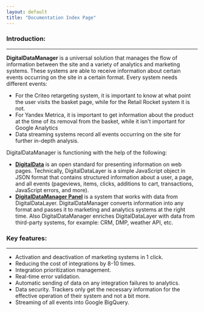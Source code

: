 ```yaml
---
layout: default
title: "Documentation Index Page"
---
```


### Introduction:
------
**DigitalDataManager** is a universal solution that manages the flow of information between the site and a variety of analytics and marketing systems. These systems are able to receive information about certain events occurring on the site in a certain format. Every system needs different events:
- For the Criteo retargeting system, it is important to know at what point the user visits the basket page, while for the Retail Rocket system it is not.
- For Yandex Metrica, it is important to get information about the product at the time of its removal from the basket, while it isn't important for Google Analytics
- Data streaming systems record all events occurring on the site for further in-depth analysis.

DigitalDataManager is functioning with the help of the following:
- **[DigitalData](http://docs.segmentstream.com/for-developer/)** is an open standard for presenting information on web pages. Technically, DigitalDataLayer is a simple JavaScript object in JSON format that contains structured information about a user, a page, and all events (pageviews, items, clicks, additions to cart, transactions, JavaScript errors, and more).
- **[DigitalDataManager Panel](http://docs.segmentstream.com/for-analyst/)** is a system that works with data from DigitalDataLayer. DigitalDataManager converts information into any format and passes it to marketing and analytics systems at the right time. Also DigitalDataManager enriches DigitalDataLayer with data from third-party systems, for example: CRM, DMP, weather API, etc.

### Key features:
------
- Activation and deactivation of marketing systems in 1 click.
- Reducing the cost of integrations by 8-10 times.
- Integration prioritization management.
- Real-time error validation.
- Automatic sending of data on any integration failures to analytics.
- Data security. Trackers only get the necessary information for the effective operation of their system and not a bit more.
- Streaming of all events into Google BigQuery.